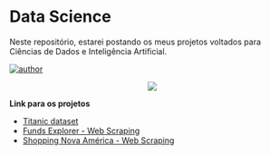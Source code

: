 # Data Science

Neste repositório, estarei postando os meus projetos voltados para Ciências de Dados e Inteligência Artificial.

[![author](https://img.shields.io/badge/author-Carlos_Roberto-black.svg)](https://www.linkedin.com/in/carlos-roberto1/) 

<p align="center">
  <img src="https://miro.medium.com/max/894/0*7S9KSPtgAz0t4Ia2.jpg" >
</p>

**Link para os projetos**

* [Titanic dataset](https://github.com/carlosr-henriques/ds-projects/blob/2f5ed7e66512bdb7f5a9d53823ac32bc2e20defb/ds-projetc-titanic/notebook/eda/titanic-tran-data.ipynb)
* [Funds Explorer - Web Scraping](https://github.com/carlosr-henriques/ds-projects/blob/2f5ed7e66512bdb7f5a9d53823ac32bc2e20defb/founds-explorer-scraping/funds_explorer_scraping.ipynb)
* [Shopping Nova América - Web Scraping](https://github.com/carlosr-henriques/ds-projects/blob/2f5ed7e66512bdb7f5a9d53823ac32bc2e20defb/shopping-nova-america-scraping/shopping_nova_america_scraping.ipynb)
